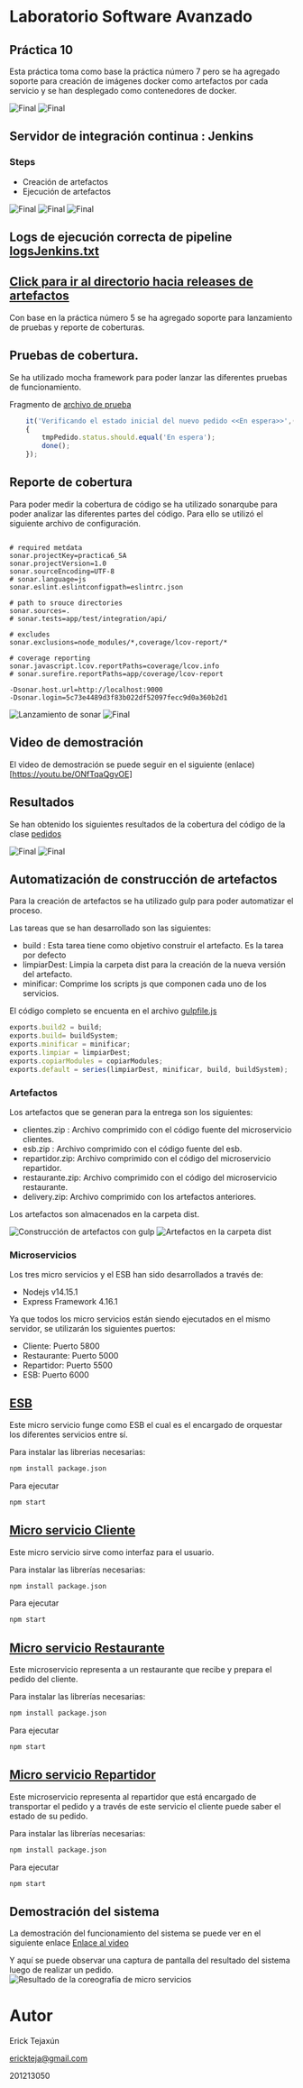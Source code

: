 # Laboratorio Software Avanzado
## Práctica 10

Esta práctica toma como base la práctica número 7 pero se ha agregado soporte para creación de imágenes docker como artefactos 
por cada servicio y se han desplegado como contenedores de docker. 


![Final](./output-3.png)
![Final](./output-4.png)


## Servidor de integración continua : Jenkins
### Steps
- Creación de artefactos
- Ejecución de artefactos


![Final](./pipeline-practica10.png)
![Final](./output-1.png)
![Final](./output-2.png)


## Logs de ejecución correcta de pipeline [logsJenkins.txt](./logsjenkins.txt)
## [Click para ir al directorio hacia releases de artefactos](https://github.com/ErickTejaxun/SA-Practicas/releases)



Con base en la práctica número 5 se ha agregado soporte para lanzamiento de pruebas y reporte de coberturas. 

## Pruebas de cobertura.
Se ha utilizado mocha framework para poder lanzar las diferentes pruebas de funcionamiento. 

Fragmento de [archivo de prueba](./src/restaurante/test/test.js)
```js
    it('Verificando el estado inicial del nuevo pedido <<En espera>>',(done)=>
    {
        tmpPedido.status.should.equal('En espera');
        done();
    });
```    


## Reporte de cobertura
Para poder medir la cobertura de código se ha utilizado sonarqube para poder analizar las diferentes partes del código. Para ello se utilizó el siguiente archivo de configuración. 

```
 
# required metdata
sonar.projectKey=practica6_SA
sonar.projectVersion=1.0
sonar.sourceEncoding=UTF-8
# sonar.language=js
sonar.eslint.eslintconfigpath=eslintrc.json

# path to srouce directories
sonar.sources=.
# sonar.tests=app/test/integration/api/

# excludes
sonar.exclusions=node_modules/*,coverage/lcov-report/*

# coverage reporting
sonar.javascript.lcov.reportPaths=coverage/lcov.info
# sonar.surefire.reportPaths=app/coverage/lcov-report

-Dsonar.host.url=http://localhost:9000
-Dsonar.login=5c73e4489d3f83b022df52097fecc9d0a360b2d1
```
![Lanzamiento de sonar](./sonar1.png)
![Final](./sonar2.png)


## Video de demostración
El video de demostración se puede seguir en el siguiente (enlace)[https://youtu.be/ONfTqaQgvOE]

## Resultados
Se han obtenido los siguientes resultados de la cobertura del código de la clase [pedidos](./src/restaurante/utils/pedidos.js)

![Final](./cobertura.png)
![Final](./sonar3.png)



## Automatización de construcción de artefactos
Para la creación de artefactos se ha utilizado gulp para poder automatizar el proceso. 

Las tareas que se han desarrollado son las siguientes:
- build : Esta tarea tiene como objetivo construir el artefacto. Es la tarea por defecto
- limpiarDest: Limpia la carpeta dist para la creación de la nueva versión del artefacto.
- minificar: Comprime los scripts js que componen cada uno de los servicios.

El código completo se encuenta en el archivo [gulpfile.js](./gulpfile.js)


```js
exports.build2 = build;
exports.build= buildSystem;
exports.minificar = minificar;
exports.limpiar = limpiarDest;
exports.copiarModules = copiarModules;
exports.default = series(limpiarDest, minificar, build, buildSystem);
```

### Artefactos 
Los artefactos que se generan para la entrega son los siguientes:
- clientes.zip : Archivo comprimido con el código fuente del microservicio clientes. 
- esb.zip : Archivo comprimido con el código fuente del esb.
- repartidor.zip: Archivo comprimido con el código del microservicio repartidor.
- restaurante.zip: Archivo comprimido con el código del microservicio restaurante. 
- delivery.zip: Archivo comprimido con los artefactos anteriores. 

Los artefactos son almacenados en la carpeta dist. 

![Construcción de artefactos con gulp](./gulp-build.png)
![Artefactos en la carpeta dist](./artefactos.png)



### Microservicios 

Los tres micro servicios y el ESB han sido desarrollados a través de:

- Nodejs v14.15.1
- Express Framework 4.16.1

Ya que todos los micro servicios están siendo ejecutados en el mismo servidor, se utilizarán los siguientes puertos:
- Cliente: Puerto 5800
- Restaurante: Puerto 5000
- Repartidor: Puerto 5500
- ESB: Puerto 6000


## [ESB](.src/esb)
Este micro servicio funge como ESB el cual es el encargado de orquestar los diferentes servicios entre sí. 

Para instalar las librerias necesarias:
```bash
npm install package.json
```
Para ejecutar 

```bash
npm start
```

## [Micro servicio Cliente](.src/cliente)
Este micro servicio sirve como interfaz para el usuario. 

Para instalar las librerías necesarias:
```bash
npm install package.json
```

Para ejecutar 

```bash
npm start
```


## [Micro servicio Restaurante](.src/restaurante)
Este microservicio representa a un restaurante que recibe y prepara el pedido del cliente. 

Para instalar las librerías necesarias:
```bash
npm install package.json
```

Para ejecutar 

```bash
npm start
```

## [Micro servicio Repartidor](.src/repartidor)
Este microservicio representa al repartidor que está encargado de transportar el pedido y a través de este servicio el cliente puede saber el estado de su pedido. 

Para instalar las librerías necesarias:
```bash
npm install package.json
```

Para ejecutar 

```bash
npm start
```

## Demostración del sistema
La demostración del funcionamiento del sistema se puede ver en el siguiente enlace
[Enlace al video](https://youtu.be/4r07jutYQ3w)

Y aquí se puede observar una captura de pantalla del resultado del sistema luego de realizar un pedido. 
![Resultado de la coreografía de micro servicios](./Practica4_demo.png)


# Autor
  Erick Tejaxún

  erickteja@gmail.com

  201213050
